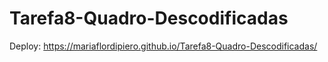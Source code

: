 # Tarefa8-Quadro-Descodificadas

Deploy: https://mariaflordipiero.github.io/Tarefa8-Quadro-Descodificadas/
